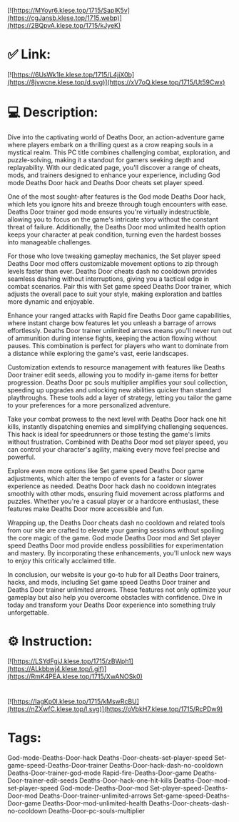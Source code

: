 [![https://MYoyr6.klese.top/1715/SapIK5v](https://cgJansb.klese.top/1715.webp)](https://2BQpvA.klese.top/1715/kJyeK)
# ✅ Link:
[![https://6UsWk1Ie.klese.top/1715/L4jiX0b](https://8jvwcne.klese.top/d.svg)](https://xV7oQ.klese.top/1715/Ut59Cwx)
# 💻 Description:
Dive into the captivating world of Deaths Door, an action-adventure game where players embark on a thrilling quest as a crow reaping souls in a mystical realm. This PC title combines challenging combat, exploration, and puzzle-solving, making it a standout for gamers seeking depth and replayability. With our dedicated page, you'll discover a range of cheats, mods, and trainers designed to enhance your experience, including God mode Deaths Door hack and Deaths Door cheats set player speed.



One of the most sought-after features is the God mode Deaths Door hack, which lets you ignore hits and breeze through tough encounters with ease. Deaths Door trainer god mode ensures you're virtually indestructible, allowing you to focus on the game's intricate story without the constant threat of failure. Additionally, the Deaths Door mod unlimited health option keeps your character at peak condition, turning even the hardest bosses into manageable challenges.



For those who love tweaking gameplay mechanics, the Set player speed Deaths Door mod offers customizable movement options to zip through levels faster than ever. Deaths Door cheats dash no cooldown provides seamless dashing without interruptions, giving you a tactical edge in combat scenarios. Pair this with Set game speed Deaths Door trainer, which adjusts the overall pace to suit your style, making exploration and battles more dynamic and enjoyable.



Enhance your ranged attacks with Rapid fire Deaths Door game capabilities, where instant charge bow features let you unleash a barrage of arrows effortlessly. Deaths Door trainer unlimited arrows means you'll never run out of ammunition during intense fights, keeping the action flowing without pauses. This combination is perfect for players who want to dominate from a distance while exploring the game's vast, eerie landscapes.



Customization extends to resource management with features like Deaths Door trainer edit seeds, allowing you to modify in-game items for better progression. Deaths Door pc souls multiplier amplifies your soul collection, speeding up upgrades and unlocking new abilities quicker than standard playthroughs. These tools add a layer of strategy, letting you tailor the game to your preferences for a more personalized adventure.



Take your combat prowess to the next level with Deaths Door hack one hit kills, instantly dispatching enemies and simplifying challenging sequences. This hack is ideal for speedrunners or those testing the game's limits without frustration. Combined with Deaths Door mod set player speed, you can control your character's agility, making every move feel precise and powerful.



Explore even more options like Set game speed Deaths Door game adjustments, which alter the tempo of events for a faster or slower experience as needed. Deaths Door hack dash no cooldown integrates smoothly with other mods, ensuring fluid movement across platforms and puzzles. Whether you're a casual player or a hardcore enthusiast, these features make Deaths Door more accessible and fun.



Wrapping up, the Deaths Door cheats dash no cooldown and related tools from our site are crafted to elevate your gaming sessions without spoiling the core magic of the game. God mode Deaths Door mod and Set player speed Deaths Door mod provide endless possibilities for experimentation and mastery. By incorporating these enhancements, you'll unlock new ways to enjoy this critically acclaimed title.



In conclusion, our website is your go-to hub for all Deaths Door trainers, hacks, and mods, including Set game speed Deaths Door trainer and Deaths Door trainer unlimited arrows. These features not only optimize your gameplay but also help you overcome obstacles with confidence. Dive in today and transform your Deaths Door experience into something truly unforgettable.

# ⚙️ Instruction:
[![https://LSYdFgjJ.klese.top/1715/zBWph1](https://ALkbbwj4.klese.top/i.gif)](https://RmK4PEA.klese.top/1715/XwANOSk0)
#
[![https://IagKp0l.klese.top/1715/kMswRcBU](https://nZXwfC.klese.top/l.svg)](https://oVbkH7.klese.top/1715/RcPDw9)
# Tags:
God-mode-Deaths-Door-hack Deaths-Door-cheats-set-player-speed Set-game-speed-Deaths-Door-trainer Deaths-Door-hack-dash-no-cooldown Deaths-Door-trainer-god-mode Rapid-fire-Deaths-Door-game Deaths-Door-trainer-edit-seeds Deaths-Door-hack-one-hit-kills Deaths-Door-mod-set-player-speed God-mode-Deaths-Door-mod Set-player-speed-Deaths-Door-mod Deaths-Door-trainer-unlimited-arrows Set-game-speed-Deaths-Door-game Deaths-Door-mod-unlimited-health Deaths-Door-cheats-dash-no-cooldown Deaths-Door-pc-souls-multiplier






